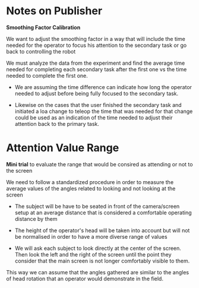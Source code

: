# Notes on Publisher

**Smoothing Factor Calibration**


We want to adjust the smoothing factor in a way that will include the time needed for the operator
to focus his attention to the secondary task or go back to controlling the robot


We must analyze the data from the experiment and find the average time needed for completing each 
secondary task after the first one vs the time needed to complete the first one.

   - We are assuming the time difference can indicate how long the operator needed to adjust before 
   being fully focused to the secondary task. 

   - Likewise on the cases that the user finished the secondary task and initiated a loa change to teleop
   the time that was needed for that change could be used as an indication of the time needed 
   to adjust their attention back to the primary task.



# **Attention Value Range**

**Mini trial** to evaluate the range that would be consired as attending or not to the screen 


We need to follow a standardized procedure in order to measure the average values of the angles 
related to looking and not looking at the screen 

- The subject will be have to be seated in front of the camera/screen setup 
at an average distance that is considered a comfortable operating distance by them 

- The height of the operator's head will be taken into account but will not be normalised in order
to have a more diverse range of values 

- We will ask each subject to look directly at the center of the screen. 
Then look the left and the right of the screen until the point they consider that the 
main screen is not longer comfortably visible to them.

This way we can assume that the angles gathered are similar to the angles of head rotation that 
an operator would demonstrate in the field. 



